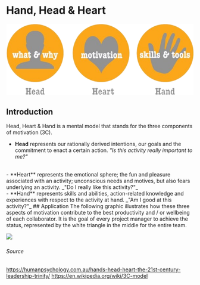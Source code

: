 # Hand, Head & Heart
![](drawings/Head-Heart-Hand.png)
<!-- https://humanpsychology.com.au/hands-head-heart-the-21st-century-leadership-trinity/ -->
## Introduction

Head, Heart & Hand is a mental model that stands for the three components of motivation (3C).

 - **Head** represents our rationally derived intentions, our goals and the commitment to enact a certain action.
 _"Is this activity really important to me?"_
<br/>
 - **Heart** represents the emotional sphere; the fun and pleasure associated with an activity; unconscious needs and motives, but also fears underlying an activity.
_"Do I really like this activity?"_
<br/>
 - **Hand** represents skills and abilities, action-related knowledge and experiences with respect to the activity at hand.
_"Am I good at this activity?"_
## Application
The following graphic illustrates how these three aspects of motivation contribute to the best productivity and / or wellbeing of each collaborator. It is the goal of every project manager to achieve the status, represented by the white triangle in the middle for the entire team.

![](https://upload.wikimedia.org/wikipedia/commons/thumb/1/1a/3C-model_Fig3.jpg/450px-3C-model_Fig3.jpg)

###### Source
https://humanpsychology.com.au/hands-head-heart-the-21st-century-leadership-trinity/
https://en.wikipedia.org/wiki/3C-model